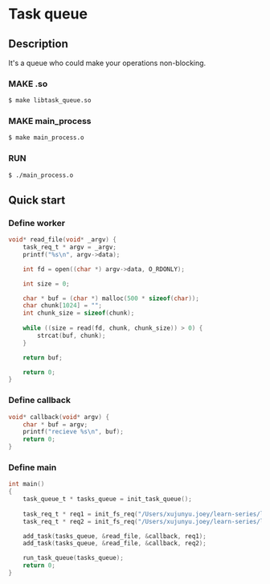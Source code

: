 # Task queue
## Description

It's a queue who could make your operations non-blocking.

### MAKE .so
```sh
$ make libtask_queue.so
```

### MAKE main_process
```sh
$ make main_process.o
```

### RUN
```sh
$ ./main_process.o
```

## Quick start

### Define worker
```c
void* read_file(void* _argv) {
    task_req_t * argv = _argv;
    printf("%s\n", argv->data);

    int fd = open((char *) argv->data, O_RDONLY);

    int size = 0;

    char * buf = (char *) malloc(500 * sizeof(char));
    char chunk[1024] = "";
    int chunk_size = sizeof(chunk);
    
    while ((size = read(fd, chunk, chunk_size)) > 0) {
        strcat(buf, chunk);
    }

    return buf;

    return 0;
}
```

### Define callback
```c
void* callback(void* argv) {
    char * buf = argv;
    printf("recieve %s\n", buf);
    return 0;
}
```

### Define main
```c
int main() 
{ 
    task_queue_t * tasks_queue = init_task_queue();
    
    task_req_t * req1 = init_fs_req("/Users/xujunyu.joey/learn-series/learn-c/README.md");
    task_req_t * req2 = init_fs_req("/Users/xujunyu.joey/learn-series/learn-c/Makefile");

    add_task(tasks_queue, &read_file, &callback, req1);
    add_task(tasks_queue, &read_file, &callback, req2);

    run_task_queue(tasks_queue);
    return 0; 
} 
 
```